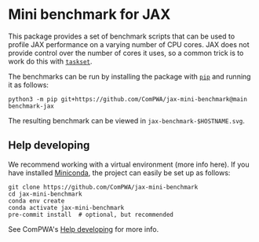 # Mini benchmark for JAX

This package provides a set of benchmark scripts that can be used to profile JAX performance on a varying number of CPU cores. JAX does not provide control over the number of cores it uses, so a common trick is to work do this with [`taskset`](https://man7.org/linux/man-pages/man1/taskset.1.html).

The benchmarks can be run by installing the package with [`pip`](https://pypi.org/project/pip) and running it as follows:

```shell
python3 -m pip git+https://github.com/ComPWA/jax-mini-benchmark@main
benchmark-jax
```

The resulting benchmark can be viewed in `jax-benchmark-$HOSTNAME.svg`.

## Help developing

We recommend working with a virtual environment (more info here). If you have installed [Miniconda](https://docs.conda.io/en/latest/miniconda.html#linux-installers), the project can easily be set up as follows:

```shell
git clone https://github.com/ComPWA/jax-mini-benchmark
cd jax-mini-benchmark
conda env create
conda activate jax-mini-benchmark
pre-commit install  # optional, but recommended
```

See ComPWA's [Help developing](https://compwa-org.readthedocs.io/develop.html) for more info.
